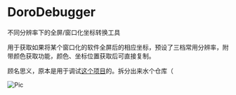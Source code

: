 # DoroDebugger
不同分辨率下的全屏/窗口化坐标转换工具

用于获取如果将某个窗口化的软件全屏后的相应坐标，预设了三档常用分辨率，附带颜色获取功能，颜色、坐标位置获取后可直接复制。

顾名思义，原本是用于调试[这个项目](https://github.com/kyokakawaii/DoroHelper)的。拆分出来水个仓库（

![Pic](https://github.com/user-attachments/assets/f36160b7-1c00-4901-8ef1-e38fac6d5043)
